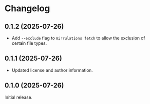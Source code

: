 # Changelog

## 0.1.2 (2025-07-26)

- Add `--exclude` flag to `mirrulations fetch` to allow the exclusion of certain file types.

## 0.1.1 (2025-07-26)

- Updated license and author information.

## 0.1.0 (2025-07-26)

Initial release.
